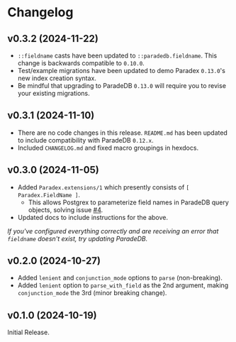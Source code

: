 # Changelog

## v0.3.2 (2024-11-22)
* `::fieldname` casts have been updated to `::paradedb.fieldname`. This change is backwards compatible to `0.10.0`.
* Test/example migrations have been updated to demo Paradex `0.13.0`'s new index creation syntax.
* Be mindful that upgrading to ParadeDB `0.13.0` will require you to revise your existing migrations.

## v0.3.1 (2024-11-10)
* There are no code changes in this release. `README.md` has been updated to include compatibility with ParadeDB `0.12.x`.
* Included `CHANGELOG.md` and fixed macro groupings in hexdocs.

## v0.3.0 (2024-11-05)
* Added `Paradex.extensions/1` which presently consists of `[ Paradex.FieldName ]`.
  * This allows Postgrex to parameterize field names in ParadeDB query objects, solving issue [#4](https://github.com/Moosieus/paradex/issues/4).
* Updated docs to include instructions for the above.

*If you've configured everything correctly and are receiving an error that `fieldname` doesn't exist, try updating ParadeDB.*

## v0.2.0 (2024-10-27)
* Added `lenient` and `conjunction_mode` options to `parse` (non-breaking).
* Added `lenient` option to `parse_with_field` as the 2nd argument, making `conjunction_mode` the 3rd (minor breaking change).

## v0.1.0 (2024-10-19)
Initial Release.
